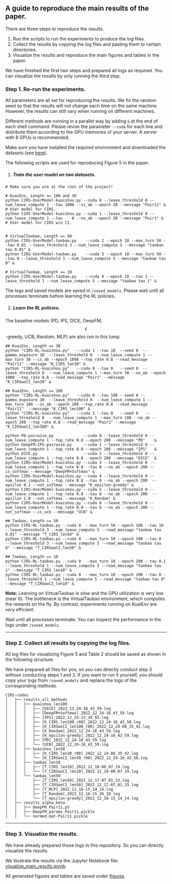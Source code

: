 ## A guide to reproduce the main results of the paper.

There are three steps to reproduce the results.
1. Run the scripts to run the experiments to produce the log files.
2. Collect the results by copying the log files and pasting them to certain directories.
3. Visualize the results and reproduce the main figures and tables in the paper.

We have finished the first two steps and prepared all logs as required. You can visualize the results by only running the third step. 

### Step 1. Re-run the experiments.

All parameters are all set for reproducing the results. We fix the random seed so that the results will not change each time on the same machine. However, the results can still vary when running on different machines.

Different methods are running in a parallel way by adding `&` at the end of each shell command. Please revise the parameter `--cuda` for each line and distribute them according to the GPU memories of your server. A server with 8 GPUs is recommended. 

Make sure you have installed the required environment and downloaded the datasets (see [here](https://github.com/chongminggao/CIRS-codes#installation)).

The following scripts are used for reproducing Figure 5 in the paper.

1. ##### Train the user model on two datasets. 

```shell
# Make sure you are at the root of the project!

# KuaiEnv, Length == 100 and 30
python CIRS-UserModel-kuaishou.py --cuda 0 --leave_threshold 0 --num_leave_compute 1 --tau 1000 --is_ab --epoch 20 --message "Pair11" & # User model for CIRS.
python CIRS-UserModel-kuaishou.py --cuda 1 --leave_threshold 0 --num_leave_compute 1 --tau    0 --no_ab --epoch 20 --message "Pair1" & # User model for CIRS w/o CI.


# VirtualTaobao, Length == 50
python CIRS-UserModel-taobao.py    --cuda 2 --epoch 10 --max_turn 50 --tau 0.01 --leave_threshold 3 --num_leave_compute 5 --message "taobao tau 0.01" & 
python CIRS-UserModel-taobao.py    --cuda 3 --epoch 10 --max_turn 50 --tau 0 --leave_threshold 3 --num_leave_compute 5 --message "taobao tau 0" & 

# VirtualTaobao, Length == 10
python CIRS-UserModel-taobao.py    --cuda 4 --epoch 10 --tau 1 --leave_threshold 1 --num_leave_compute 5 --message "taobao tau 1" & 
```

The logs and saved models are saved in `/saved_models`. Please wait until all processes terminate before learning the RL policies.

2. ##### Learn the RL policies. 

The baseline models (PD, IPS, DICE, DeepFM, $$\epsilon$$-greedy, UCB, Random, MLP) are also run in this lump.

```shell
## KuaiEnv, Length == 30
python "CIRS-RL-kuaishou.py"   --cuda 1 --tau 10  --seed 0  --gamma_exposure 10  --leave_threshold 0  --num_leave_compute 1 --max_turn 30 --is_ab --epoch 1000 --top_rate 0.8 --read_message "Pair11" --message "K_CIRS_len30" &
python "CIRS-RL-kuaishou.py"   --cuda 0 --tau 0   --seed 0  --leave_threshold 0  --num_leave_compute 1 --max_turn 30 --no_ab --epoch 1000 --top_rate 0.8 --read_message "Pair1" --message "K_CIRSwoCI_len30" &

## KuaiEnv, Length == 100
python "CIRS-RL-kuaishou.py"   --cuda 0 --tau 100 --seed 0 --gamma_exposure 10  --leave_threshold 0  --num_leave_compute 1 --max_turn 100 --is_ab --epoch 200 --top_rate 0.8 --read_message "Pair11"  --message "K_CIRS_len100" &
python "CIRS-RL-kuaishou.py"   --cuda 1 --tau 0   --seed 0   --leave_threshold 0  --num_leave_compute 1 --max_turn 100 --no_ab --epoch 200 --top_rate 0.8 --read_message "Pair1" --message "K_CIRSwoCI_len100" &

python PD-pairwise.py             --cuda 0 --leave_threshold 0 --num_leave_compute 1 --top_rate 0.8 --epoch 200 --message "PD"    &
python DeepFM-IPS-pairwise.py     --cuda 1 --leave_threshold 0 --num_leave_compute 1 --top_rate 0.8 --epoch 200 --message "IPS"   &
python DICE.py                    --cuda 2 --leave_threshold 0 --num_leave_compute 1 --top_rate 0.8 --epoch 200 --message "DICE"  &
python CIRS-UserModel-kuaishou.py --cuda 3 --leave_threshold 0 --num_leave_compute 1 --top_rate 0.8 --tau 0 --no_ab --epoch 200 --is_softmax --message "DeepFM+Softmax" &
python CIRS-UserModel-kuaishou.py --cuda 4 --leave_threshold 0 --num_leave_compute 1 --top_rate 0.8 --tau 0 --no_ab --epoch 200  --epsilon 0.1 --not_softmax --message "K_epsilon-greedy" &
python CIRS-UserModel-kuaishou.py --cuda 5 --leave_threshold 0 --num_leave_compute 1 --top_rate 0.8 --tau 0 --no_ab --epoch 200  --epsilon 1.0 --not_softmax --message "K_Random" &
python CIRS-UserModel-kuaishou.py --cuda 6 --leave_threshold 0 --num_leave_compute 1 --top_rate 0.8 --tau 0 --no_ab --epoch 200 --not_softmax --is_ucb --message "UCB" &

## Taobao, Length == 50
python CIRS-RL-taobao.py --cuda 0  --max_turn 50 --epoch 100 --tau 10 --leave_threshold 3 --num_leave_compute 5 --read_message "taobao tau 0.01" --message "T_CIRS_len50" &
python CIRS-RL-taobao.py --cuda 0  --max_turn 50 --epoch 100 --tau 0  --leave_threshold 3 --num_leave_compute 5 --read_message "taobao tau 0" --message "T_CIRSwoCI_len50" &

## Taobao, Length == 10
python CIRS-RL-taobao.py --cuda 0  --max_turn 10 --epoch 200 --tau 0.1 --leave_threshold 1 --num_leave_compute 5 --read_message "taobao tau 1" --message "T_CIRS_len10" &
python CIRS-RL-taobao.py --cuda 0  --max_turn 10 --epoch 200 --tau 0 --leave_threshold 1 --num_leave_compute 5 --read_message "taobao tau 0" --message "T_CIRSwoCI_len10" &
```

**Note:** Learning on VirtualTaobao is slow and the GPU utilization is very low (near 0). The bottleneck is the VirtualTaobao environment, which computes the rewards on the fly. By contrast, experiments running on KuaiEnv are very efficient.

Wait until all processes terminate. You can inspect the performance in the logs under `/saved_models`.

---

### Step 2. Collect all results by copying the log files.

All log files for visualizing Figure 5 and Table 2 should be saved as shown in the following structure.

We have prepared all files for you, so you can directly conduct step 3 without conducting steps 1 and 2. If you want to run it yourself, you should copy your logs from `/saved_models` and replace the logs of the corresponding methods.

```
CIRS-codes
│   ├── results_all_methods
│   │   ├── kuaishou_len100
│   │   │   ├── [DICE]_2022_12_24-16_43_59.log
│   │   │   ├── [DeepFM+Softmax]_2022_12_24-16_43_59.log
│   │   │   ├── [IPS]_2022_12_25-13_34_03.log
│   │   │   ├── [K_CIRS_len100_r08]_2022_12_24-16_43_58.log
│   │   │   ├── [K_CIRSwoCI_len100_r08]_2022_12_24-08_35_42.log
│   │   │   ├── [K_Random]_2022_12_24-16_43_59.log
│   │   │   ├── [K_epsilon-greedy]_2022_12_24-16_43_59.log
│   │   │   ├── [PD]_2022_12_24-16_43_59.log
│   │   │   └── [UCB]_2022_12_24-16_43_59.log
│   │   ├── kuaishou_len30
│   │   │   ├── [K_CIRS_len30_r08]_2022_12_24-08_35_42.log
│   │   │   └── [K_CIRSwoCI_len30_r08]_2022_12_24-16_43_58.log
│   │   ├── taobao_len10
│   │   │   ├── [T_CIRS_len10]_2022_12_18-00_07_19.log
│   │   │   └── [T_CIRSwoCI_len10]_2022_12_18-00_07_19.log
│   │   └── taobao_len50
│   │       ├── [T_CIRS_len50]_2022_12_17-07_01_33.log
│   │       ├── [T_CIRSwoCI_len50]_2022_12_17-07_01_33.log
│   │       ├── [T_MLP]_2022_12_16-15_14_14.log
│   │       ├── [T_Random]_2022_12_16-15_26_18.log
│   │       └── [T_epsilon-greedy]_2022_12_16-15_14_14.log
│   ├── results_alpha_beta
│   │   ├── DeepFM_Pair11.pt
│   │   ├── DeepFM_params_Pair11.pickle
│   │   └── normed_mat-Pair11.pickle
```

---

### Step 3. Visualize the results.

We have already prepared those logs in this repository. So you can directly visualize the results.

We illustrate the results via the Jupyter Notebook file: [visualize_main_results.ipynb](./visualize_main_results.ipynb).

All generated figures and tables are saved under [figures](figures).